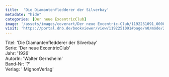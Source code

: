 ```yaml
---
title:  'Die Diamantenfledderer der Silverbay'
metadate: "hide"
categories: [Der neue ExcentricClub]
image: '/assets/images/coverart/Der neue Excentric-Club/1192251091_00000010.jpg'
visit: 'https://portal.dnb.de/bookviewer/view/1192251091#page/n0/mode/2up'
---
```

Titel: 'Die Diamantenfledderer der Silverbay' <br>
Serie: 'Der neue ExcentricClub' <br>
Jahr: '1926' <br>
AutorIn: 'Walter Gernsheim' <br>
Band-Nr: '?' <br>
Verlag: ' MignonVerlag'